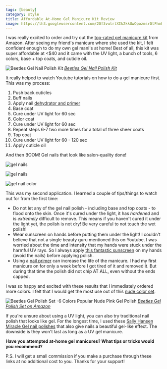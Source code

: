 ```yaml
---
tags: [beauty]
category: style
title: Affordable At-Home Gel Manicure Kit Review
image: https://lh3.googleusercontent.com/2Gf3vulrlXIk2kkUwQpozmsrGtFhmO19KHWZFEODIn25T620pWn2sayDB551tsAFD_-YAvTYWrmgCN06u1ziw9Xki2XO9Uenr1tSb9zn6tFyDXZE5-pjKsacKjjguAV3-lUL6mCdMZ16pDv-R_CqykhoURV-jmgLORpOH6855BURBP06Ir2KQY7fC-oSV_IrVj9zS0CZPNMwjNGNj3kz3RO7Vi_FWu2BGjwEOcZOlcROgg2u_6sXnwRuyJ2uEuyUkehUaRZNMf_pPlBFOswF4pjRnujylgfMx9YpAHKpywyBVtG4sneHLh1dRA9CTfEdqMganhIdVH1JG953qcgrC0pK7n9GKKXBAoKu6AhQWDun2kqVxvipxtLvtKmoNs3KKbi-fUifDRZq_Bfqicdlw4hbZmum6JxgshxHuOOWqye5v5NLJgYSHprIHs9blMlEx7Or9GRmze4hfiOT3sqSeltNbRPz8p_WHgVGrrqUJtf4GFvsrvNbuZ7yaRtdm1_sbbUbAuQyCa3EvTFXcd79q-6PnZXdj2jZcZ1wmeEG4YnhKDjDK5vLffkvkUwCAjcoFka4W_h4D-YqCN2PoEEA1L-u3VYurvWmfjmLPN8miHDORyjQlNFFn5fw_lhAzNw9shSFwIHSvRUj9S5w82oYdqLSATqQsXxQTniHBVPvSsZkIrdU4YLLoZ0gtf5hFce0C00A8Fbz2v-04_fiVM6qo3Fzz91F6IxhQr233jIqNBEKSEFT6QeExRButNC0Rp0usf8mfm4WBXTKYWRrmL0=w738-h984-no?authuser=0
---
```


I was really excited to order and try out the [top-rated gel manicure kit](https://amzn.to/3j2Y08U) from Amazon. After seeing my friend's manicure where she used the kit, I felt confident enough to do my own gel mani's at home! Best of all, this kit was super affordable at <$40 and it came with the UV light, a bunch of tools, 6 colors, base + top coats, and cuticle oil.

![Beetles Gel Nail Polish Kit](https://m.media-amazon.com/images/I/71NXtfk55fL._AC_SL1490_.jpg)
*[Beetles Gel Nail Polish Kit](https://amzn.to/3j2Y08U)*

It really helped to watch Youtube tutorials on how to do a gel manicure first. This was my process:

1. Push back cuticles
2. Buff nails
3. Apply nail [dehydrator and primer](https://amzn.to/3fcwgxa)
4. Base coat
5. Cure under UV light for 60 sec
6. Color coat
7. Cure under UV light for 60 sec
8. Repeat steps 6-7 two more times for a total of three sheer coats
9. Top coat
10. Cure under UV light for 60 - 120 sec
11. Apply cuticle oil

And then BOOM! Gel nails that look like salon-quality done!

![gel nails](https://lh3.googleusercontent.com/2Gf3vulrlXIk2kkUwQpozmsrGtFhmO19KHWZFEODIn25T620pWn2sayDB551tsAFD_-YAvTYWrmgCN06u1ziw9Xki2XO9Uenr1tSb9zn6tFyDXZE5-pjKsacKjjguAV3-lUL6mCdMZ16pDv-R_CqykhoURV-jmgLORpOH6855BURBP06Ir2KQY7fC-oSV_IrVj9zS0CZPNMwjNGNj3kz3RO7Vi_FWu2BGjwEOcZOlcROgg2u_6sXnwRuyJ2uEuyUkehUaRZNMf_pPlBFOswF4pjRnujylgfMx9YpAHKpywyBVtG4sneHLh1dRA9CTfEdqMganhIdVH1JG953qcgrC0pK7n9GKKXBAoKu6AhQWDun2kqVxvipxtLvtKmoNs3KKbi-fUifDRZq_Bfqicdlw4hbZmum6JxgshxHuOOWqye5v5NLJgYSHprIHs9blMlEx7Or9GRmze4hfiOT3sqSeltNbRPz8p_WHgVGrrqUJtf4GFvsrvNbuZ7yaRtdm1_sbbUbAuQyCa3EvTFXcd79q-6PnZXdj2jZcZ1wmeEG4YnhKDjDK5vLffkvkUwCAjcoFka4W_h4D-YqCN2PoEEA1L-u3VYurvWmfjmLPN8miHDORyjQlNFFn5fw_lhAzNw9shSFwIHSvRUj9S5w82oYdqLSATqQsXxQTniHBVPvSsZkIrdU4YLLoZ0gtf5hFce0C00A8Fbz2v-04_fiVM6qo3Fzz91F6IxhQr233jIqNBEKSEFT6QeExRButNC0Rp0usf8mfm4WBXTKYWRrmL0=w738-h984-no?authuser=0)

![gel nails](https://lh3.googleusercontent.com/gZSh2xCBQzuORKKVYRCRp4DyCdJy4JHxcoJ1MNeBx573GzNusVAhLDB3Shl4cvcfSz6y3gYmtsBexoViIoBZwX-RmieyIi9TaLOqM4lmGAj5g3iXhM4hDcenzUzyY8qBZ5ppUmfVp2Be1Fe6HzgkaqwWUXs9w2QFlkyQmpXMYq76ID4V__38vAjWKQa7vwP9Dd-IyCmu4zKNoGWhmuZarnjqkkQi48dyTgNaa11CFoB706sCx_NU2EfEN3cdvbxTSqKMeR8YvLhZ1FXk-esJEoa6wtwKXOcuj0CLa2xxOJM5pntvuYmCnkZMOwpkX6eBh027Zw9Rn_KTeHJqxFLFbSe5EVdngwojRktJ1fOD_fyY46vbaU_MchdYZSQNAcp8y3I_LkpKvH1IBvM98WXR7HcBAuiK9A3ukwWF8LxlEfQEzXrXYYSxIyuUng0tEhBrgUSbh6aPOCQ1R1qn-JoPeQjj8e3Gb-kb0X4Ghjg38_CqOa6nAHNxu_eu9xk7xsGkR0LWyzSUakWsmqk5H7dEFDW7VyWHBMWcNh9UOeQRz-DCCNcI43GHxY0AybqntvP6ewUsXWSbMvq6Vf4ymiFeKkU4c0-nI4TQVocpOiy74-IiftkFlK8R6oXtUWeU62IUUZ2-9K3nwAdGZT5uAs_EAMDF4hF5QDfBa8Rg-IV-neMcW8Dh0mAg1QACtFHvf8KTdKe5GCsBKRSz3l9Pu8w7yKEJKaQeHArcXVI-4FjqzaIqgkXR3BliXJb68-PVFK3RpvLfgLkGD1diSUcWnWE=w738-h984-no?authuser=0)

![gel nail color](https://lh3.googleusercontent.com/p8qDNOtn1oYFLypZuygCk7GZUppkgh4r5wbPaG6KmrVMh86W1gj0xyZkcN0y0qAK_7dqCSKtQCy6g-FQag6_l_HCH1n20mE2uBSs5s9Sa1Qebc6162gKAWc5Lx1MY0LsSrWAJjVOlJhsakcWeUWxZbbQOkDAzQ8hWQ5u85ygBBOcMWeokc2-hWR-EgoDnh6CKiuGB0PdjUgdAVtD92FK0TFLOA03vROu4j5rX7Ri8I60g9aXe-hNOUuggLisGTFKBhJeaju9yu44xBNQJ4ElAzBjgueS50sRo08JeOlo7VZ26P4NCeEdRRJb1uQCnrmQVL2t1xK53TgPA-xrHOZ29oCghCiMm1GWeyosz7gLxGMTWLXJ0UUf8PkEQRVSaMXhRWRAT_bPRhGxrnLSj9JCPVbS1WrqPeeB7wtU2EZbc3mskT_PEJFJ3rUu3tvxnHN5fQfIIvkzKX0lGDwCr16L9Mw-lAXBDYVn3zF70Y1UMPcIPA99umMsbhCwe0s0qTOiYxVcLicN_gyxIUZKS6gNjm8hZcU80xxUG7jIJaQC1DKDk7mvgok4iEWWr0UsXVzsZevwlw37TjwZo7CF7ep3kPHaVtUzZE638x_2MNmvVbYcGhkhQePKIRTBaFSNjb-aRjruxjILep_d3LTNe091bPEzUYa_KHOapJyl4jYi15fkOTShBIHLLStuawzSdlcs_W2uToIo5kORT-mEXhhPBzNYKjbE6ZdvKCUHk69iIHlJHo9gX3hghE-98GQX6p4HHsNGa_8tNn6-z8reF1U=w738-h984-no?authuser=0)

This was my second application. I learned a couple of tips/things to watch out for from the first time:

- Do not let any of the gel nail polish - including base and top coats - to flood onto the skin. Once it's cured under the light, it has *hardened* and is *extremely* difficult to remove. This means if you haven't cured it under the light yet, the polish is not dry! Be very careful to not touch the wet polish!
- Wear sunscreen on hands before putting them under the light! I couldn't believe that not a single beauty guru mentioned this on Youtube. I was worried about the time and intensity that my hands were stuck under the harmful UV rays. So I always apply [this fantastic sunscreen](https://amzn.to/3l9B1vs) on my hands (avoid the nails) before applying polish.
- Using a [nail primer](https://amzn.to/3fcwgxa) can increase the life of the manicure. I had my first manicure on for only a week before I got tired of it and removed it. But during that time the polish did not chip AT ALL, even without the ends capped.

I was so happy and excited with these results that I immediately ordered more colors. I felt that I would get the most use out of this [nude color set](https://amzn.to/3lb5GZi).

![
Beetles Gel Polish Set -6 Colors Popular Nude Pink Gel Polish](https://m.media-amazon.com/images/I/61ovzJ8UiSL._AC_SL1200_.jpg)
*[
Beetles Gel Polish Set on Amazon](https://amzn.to/2TI8wJS)*

If you're unsure about using a UV light, you can also try traditional nail polish that looks like gel. For the longest time, I used these [Sally Hansen Miracle Gel nail polishes](https://amzn.to/3C9sEpQ) that also give nails a beautiful gel-like effect. The downside is they won't last as long as a UV gel manicure.

**Have you attempted at-home gel manicures? What tips or tricks would you recommend?**

P.S. I will get a small commission if you make a purchase through these links at no additional cost to you. Thanks for your support!